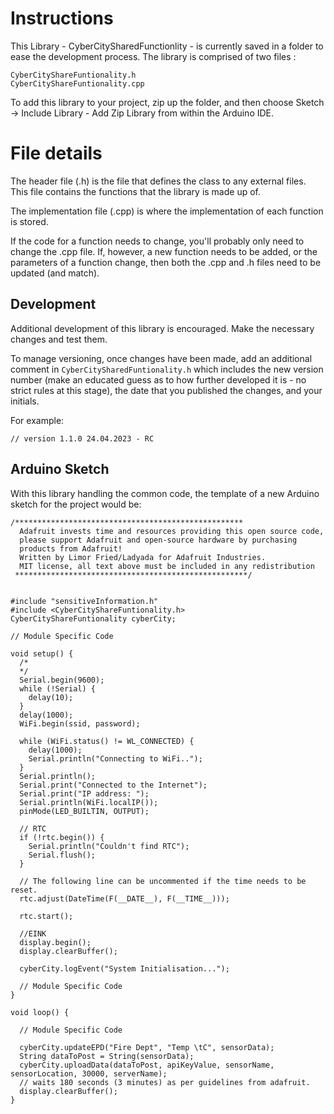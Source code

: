 # Instructions

This Library - CyberCitySharedFunctionlity - is currently saved in a folder to ease the development process. The library is comprised of two files :

```
CyberCityShareFuntionality.h
CyberCityShareFuntionality.cpp
```

To add this library to your project, zip up the folder, and then choose Sketch -> Include Library - Add Zip Library from within the Arduino IDE.

# File details

The header file (.h) is the file that defines the class to any external files. This file contains the functions that the library is made up of.

The implementation file (.cpp) is where the implementation of each function is stored.

If the code for a function needs to change, you'll probably only need to change the .cpp file. If, however, a new function needs to be added, or the parameters of a function change, then both the .cpp and .h files need to be updated (and match).

## Development

Additional development of this library is encouraged. Make the necessary changes and test them.

To manage versioning, once changes have been made, add an additional comment in ```CyberCitySharedFuntionality.h``` which includes the new version number (make an educated guess as to how further developed it is - no strict rules at this stage), the date that you published the changes, and your initials.

For example:

```// version 1.1.0 24.04.2023 - RC```

## Arduino Sketch

With this library handling the common code, the template of a new Arduino sketch for the project would be:

```
/***************************************************
  Adafruit invests time and resources providing this open source code,
  please support Adafruit and open-source hardware by purchasing
  products from Adafruit!
  Written by Limor Fried/Ladyada for Adafruit Industries.
  MIT license, all text above must be included in any redistribution
 ****************************************************/


#include "sensitiveInformation.h"
#include <CyberCityShareFuntionality.h>
CyberCityShareFuntionality cyberCity;

// Module Specific Code

void setup() {
  /*
  */
  Serial.begin(9600);
  while (!Serial) {
    delay(10);
  }
  delay(1000);
  WiFi.begin(ssid, password);

  while (WiFi.status() != WL_CONNECTED) {
    delay(1000);
    Serial.println("Connecting to WiFi..");
  }
  Serial.println();
  Serial.print("Connected to the Internet");
  Serial.print("IP address: ");
  Serial.println(WiFi.localIP());
  pinMode(LED_BUILTIN, OUTPUT);

  // RTC
  if (!rtc.begin()) {
    Serial.println("Couldn't find RTC");
    Serial.flush();
  }

  // The following line can be uncommented if the time needs to be reset.
  rtc.adjust(DateTime(F(__DATE__), F(__TIME__)));

  rtc.start();

  //EINK
  display.begin();
  display.clearBuffer();

  cyberCity.logEvent("System Initialisation...");

  // Module Specific Code
}

void loop() {
  
  // Module Specific Code

  cyberCity.updateEPD("Fire Dept", "Temp \tC", sensorData);
  String dataToPost = String(sensorData);
  cyberCity.uploadData(dataToPost, apiKeyValue, sensorName, sensorLocation, 30000, serverName);
  // waits 180 seconds (3 minutes) as per guidelines from adafruit.
  display.clearBuffer();
}

```